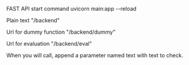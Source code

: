 FAST API start command
    uvicorn main:app --reload

Plain text 
    "/backend"

Url for dummy function 
    "/backend/dummy"

Url for evaluation 
    "/backend/eval"

When you will call, append a parameter named text with text to check.

